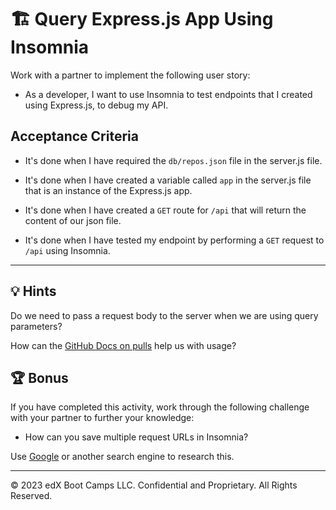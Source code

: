 # 🏗️ Query Express.js App Using Insomnia

Work with a partner to implement the following user story:

* As a developer, I want to use Insomnia to test endpoints that I created using Express.js, to debug my API.

## Acceptance Criteria

* It's done when I have required the `db/repos.json` file in the server.js file.

* It's done when I have created a variable called `app` in the server.js file that is an instance of the Express.js app.

* It's done when I have created a `GET` route for `/api` that will return the content of our json file.

* It's done when I have tested my endpoint by performing a `GET` request to `/api` using Insomnia.

---

## 💡 Hints

Do we need to pass a request body to the server when we are using query parameters?

How can the [GitHub Docs on pulls](https://docs.github.com/en/rest/reference/pulls) help us with usage?

## 🏆 Bonus

If you have completed this activity, work through the following challenge with your partner to further your knowledge:

* How can you save multiple request URLs in Insomnia?

Use [Google](https://www.google.com) or another search engine to research this.

---
© 2023 edX Boot Camps LLC. Confidential and Proprietary. All Rights Reserved.
